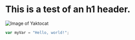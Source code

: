 # This is a test of an h1 header.

![Image of Yaktocat](https://octodex.github.com/images/yaktocat.png)


``` javascript
var myVar = "Hello, world!";
```
